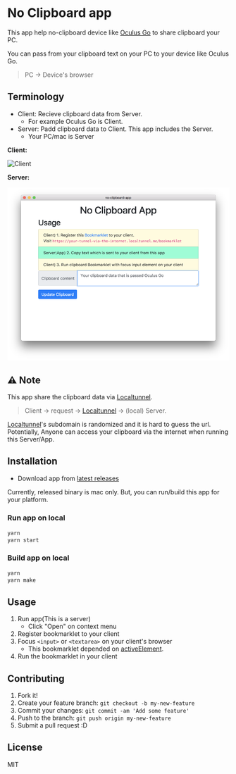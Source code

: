 # No Clipboard app

This app help no-clipboard device like [Oculus Go](https://www.oculus.com/go/) to share clipboard your PC.

You can pass from your clipboard text on your PC to your device like Oculus Go.

> PC -> Device's browser

## Terminology

- Client: Recieve clipboard data from Server.
    - For example Oculus Go is Client.
- Server: Padd clipboard data to Client. This app includes the Server.
    - Your PC/mac is Server


**Client:**

![Client](./docs/client.gif)

**Server:**

![Server|App](./docs/screenshot-app.png)

## :warning: Note

This app share the clipboard data via [Localtunnel](https://localtunnel.github.io/www/).

> Client -> request -> [Localtunnel](https://localtunnel.github.io/www/) -> (local) Server.

[Localtunnel](https://localtunnel.github.io/www/)'s subdomain is randomized and it is hard to guess the url.
Potentially, Anyone can access your clipboard via the internet when running this Server/App.

## Installation

- Download app from [latest releases](https://github.com/azu/no-clipboard-app/releases/latest)

Currently, released binary is mac only.
But, you can run/build this app for your platform.

### Run app on local

    yarn
    yarn start

### Build app on local

    yarn
    yarn make

## Usage

1. Run app(This is a server)
    - Click "Open" on context menu
2. Register bookmarklet to your client
3. Focus `<input>` or `<textarea>` on your client's browser
    - This bookmarklet depended on [activeElement](https://developer.mozilla.org/en-US/docs/Web/API/DocumentOrShadowRoot/activeElement).
4. Run the bookmarklet in your client

## Contributing

1. Fork it!
2. Create your feature branch: `git checkout -b my-new-feature`
3. Commit your changes: `git commit -am 'Add some feature'`
4. Push to the branch: `git push origin my-new-feature`
5. Submit a pull request :D

## License

MIT

